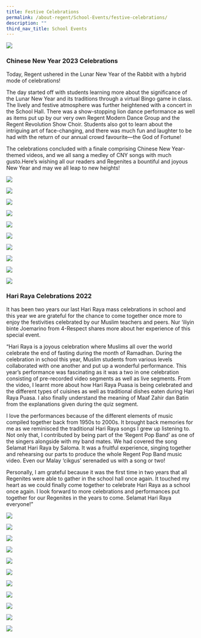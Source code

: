 ```yaml
---
title: Festive Celebrations
permalink: /about-regent/School-Events/festive-celebrations/
description: ""
third_nav_title: School Events
---
```

![](/images/Festive%20Celebrations.jpg)

### **Chinese New Year 2023 Celebrations**

Today, Regent ushered in the Lunar New Year of the Rabbit with a hybrid mode of celebrations!

The day started off with students learning more about the significance of the Lunar New Year and its traditions through a virtual Bingo game in class. The lively and festive atmosphere was further heightened with a concert in the School Hall. There was a show-stopping lion dance performance as well as items put up by our very own Regent Modern Dance Group and the Regent Revolution Show Choir. Students also got to learn about the intriguing art of face-changing, and there was much fun and laughter to be had with the return of our annual crowd favourite—the God of Fortune!

The celebrations concluded with a finale comprising Chinese New Year-themed videos, and we all sang a medley of CNY songs with much gusto.Here’s wishing all our readers and Regenites a bountiful and joyous New Year and may we all leap to new heights!

![](/images/CNY%202022%20Celebration/CNY_2023-1.jpeg)

![](/images/CNY%202022%20Celebration/CNY_2023-2.jpeg)

![](/images/CNY%202022%20Celebration/CNY_2023-3.jpeg)

![](/images/CNY%202022%20Celebration/CNY_2023-4.jpeg)

![](/images/CNY%202022%20Celebration/CNY_2023-5.jpeg)

![](/images/CNY%202022%20Celebration/CNY_2023-6.jpeg)

![](/images/CNY%202022%20Celebration/CNY_2023-7.jpeg)

![](/images/CNY%202022%20Celebration/CNY_2023-8.jpeg)

![](/images/CNY%202022%20Celebration/CNY_2023-9.jpeg)

![](/images/CNY%202022%20Celebration/CNY_2023-10.jpeg)


### **Hari Raya Celebrations 2022**

It has been two years our last Hari Raya mass celebrations in school and this year we are grateful for the chance to come together once more to enjoy the festivities celebrated by our Muslim teachers and peers. Nur ‘iliyin binte Joemarino from 4-Respect shares more about her experience of this special event.

“Hari Raya is a joyous celebration where Muslims all over the world celebrate the end of fasting during the month of Ramadhan. During the celebration in school this year, Muslim students from various levels collaborated with one another and put up a wonderful performance. This year’s performance was fascinating as it was a two in one celebration consisting of pre-recorded video segments as well as live segments. From the video, I learnt more about how Hari Raya Puasa is being celebrated and the different types of cuisines as well as traditional dishes eaten during Hari Raya Puasa. I also finally understand the meaning of Maaf Zahir dan Batin from the explanations given during the quiz segment.

I love the performances because of the different elements of music compiled together back from 1950s to 2000s. It brought back memories for me as we reminisced the traditional Hari Raya songs I grew up listening to. Not only that, I contributed by being part of the ‘Regent Pop Band’ as one of the singers alongside with my band mates. We had covered the song Selamat Hari Raya by Saloma. It was a fruitful experience, singing together and rehearsing our parts to produce the whole Regent Pop Band music video. Even our Malay ‘cikgus’ serenaded us with a song or two!

Personally, I am grateful because it was the first time in two years that all Regenites were able to gather in the school hall once again. It touched my heart as we could finally come together to celebrate Hari Raya as a school once again. I look forward to more celebrations and performances put together for our Regenites in the years to come. Selamat Hari Raya everyone!”

![](/images/Hari%20Raya%20Celebration%202022/HariRaya_2022-1.jpg)

![](/images/Hari%20Raya%20Celebration%202022/HariRaya_2022-2.jpg)

![](/images/Hari%20Raya%20Celebration%202022/HariRaya_2022-3.jpg)

![](/images/Hari%20Raya%20Celebration%202022/HariRaya_2022-4.png)

![](/images/Hari%20Raya%20Celebration%202022/HariRaya_2022-5.jpg)

![](/images/Hari%20Raya%20Celebration%202022/HariRaya_2022-6.jpg)

![](/images/Hari%20Raya%20Celebration%202022/HariRaya_2022-7.jpg)

![](/images/Hari%20Raya%20Celebration%202022/HariRaya_2022-8.png)

![](/images/Hari%20Raya%20Celebration%202022/HariRaya_2022-10.jpg)

![](/images/Hari%20Raya%20Celebration%202022/HariRaya_2022-11.png)

![](/images/Hari%20Raya%20Celebration%202022/HariRaya_2022-12.png)